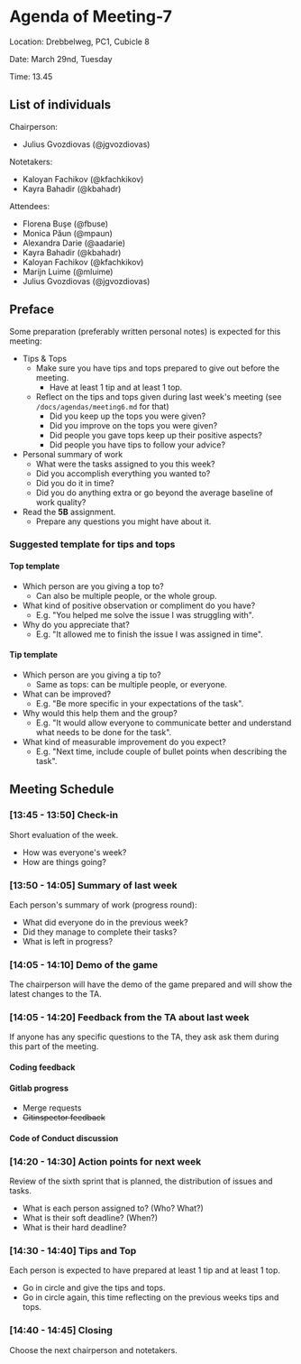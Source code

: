 # Agenda of Meeting-7
Location: Drebbelweg, PC1, Cubicle 8

Date: March 29nd, Tuesday

Time: 13.45

## List of individuals
Chairperson: 
- Julius Gvozdiovas (@jgvozdiovas)

Notetakers: 
- Kaloyan Fachikov (@kfachkikov)
- Kayra Bahadir (@kbahadr)

Attendees: 
- Florena Buşe (@fbuse)
- Monica Păun (@mpaun)
- Alexandra Darie (@aadarie)
- Kayra Bahadir (@kbahadr)
- Kaloyan Fachikov (@kfachkikov)
- Marijn Luime (@mluime)
- Julius Gvozdiovas (@jgvozdiovas)

## Preface
Some preparation (preferably written personal notes) is expected for this meeting:
- Tips & Tops
  - Make sure you have tips and tops prepared to give out before the meeting.
    - Have at least 1 tip and at least 1 top.
  - Reflect on the tips and tops given during last week's meeting (see `/docs/agendas/meeting6.md` for that)
    - Did you keep up the tops you were given?
    - Did you improve on the tops you were given?
    - Did people you gave tops keep up their positive aspects?
    - Did people you have tips to follow your advice?
- Personal summary of work
  - What were the tasks assigned to you this week?
  - Did you accomplish everything you wanted to?
  - Did you do it in time?
  - Did you do anything extra or go beyond the average baseline of work quality?
- Read the **5B** assignment.
  - Prepare any questions you might have about it.

### Suggested template for tips and tops
#### Top template
 - Which person are you giving a top to?
   - Can also be multiple people, or the whole group.
 - What kind of positive observation or compliment do you have?
   - E.g. "You helped me solve the issue I was struggling with".
 - Why do you appreciate that?
   - E.g. "It allowed me to finish the issue I was assigned in time".

#### Tip template
- Which person are you giving a tip to?
  - Same as tops: can be multiple people, or everyone.
- What can be improved?
  - E.g. "Be more specific in your expectations of the task".
- Why would this help them and the group?
  - E.g. "It would allow everyone to communicate better and understand what needs to be done for the task".
- What kind of measurable improvement do you expect?
  - E.g. "Next time, include couple of bullet points when describing the task".

## Meeting Schedule

### [13:45 - 13:50] Check-in
Short evaluation of the week.
- How was everyone's week?
- How are things going?

### [13:50 - 14:05] Summary of last week
Each person's summary of work (progress round):
- What did everyone do in the previous week? 
- Did they manage to complete their tasks?
- What is left in progress?

<!-- To note takers: -->
<!-- 
Include each person's summary of work here like this:
#### Julius
 - Create agenda for sixth meeting
   - Finished in time, by XX:YY
 - Basic foundation for multiplayer
   - Was delayed due to ...
 - Work item 3
 ...etc
-->

### [14:05 - 14:10] Demo of the game
The chairperson will have the demo of the game prepared and will show the latest changes to the TA.

### [14:05 - 14:20] Feedback from the TA about last week
If anyone has any specific questions to the TA, they ask ask them during this part of the meeting.

#### Coding feedback
#### Gitlab progress
 - Merge requests
 - ~~Gitinspector feedback~~
#### Code of Conduct discussion

### [14:20 - 14:30] Action points for next week
Review of the sixth sprint that is planned, the distribution of issues and tasks.
 - What is each person assigned to? (Who? What?)
 - What is their soft deadline? (When?)
 - What is their hard deadline?

### [14:30 - 14:40] Tips and Top
Each person is expected to have prepared at least 1 tip and at least 1 top.
 - Go in circle and give the tips and tops.
 - Go in circle again, this time reflecting on the previous weeks tips and tops.

### [14:40 - 14:45] Closing
Choose the next chairperson and notetakers.